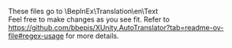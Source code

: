These files go to \BepInEx\Translation\en\Text\
Feel free to make changes as you see fit.
Refer to https://github.com/bbepis/XUnity.AutoTranslator?tab=readme-ov-file#regex-usage for more details.
